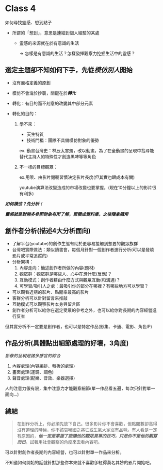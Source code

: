 # Class 4 

如何尋找靈感、想到點子

* 所謂的「想到」，意思是連結到個人經驗的某處
  * 靈感的來源就在於有意識的生活

    => 怎樣是有意識的生活？怎樣發揮觀察力挖掘生活中的靈感？

## 選定主題卻不知如何下手，先從***模仿別人***開始

* 沒有嚴格定義的原創
* 模仿不會淪於抄襲，關鍵在於***轉化***
* 轉化：有目的而不刻意的改變其中部分元素
* 轉化的目的：

  1. 學不來：

      * 天生特質
      * 技術門檻：團隊不具備模仿對象的優勢

      ex. 動畫台灣史：林辰太害羞，改以動畫。為了在全動畫的呈現中找尋能替代主持人的特殊性才創造黑啤等等角色

  2. 不一樣的目標觀眾：

      ex.用哏、由影片閱聽習慣決定影片長度(但其實也跟成本有關)

      youtube演算法改變造成的市場改變也要掌握。(現在10分鐘以上的影片很有利多)

***如何模仿？先分析！***

***靈感就是對諸多參照對象有所了解，累積成資料庫，之後隨拿隨用***

## 創作者分析(描述4大分析面向)

* 了解平台(youtube)的創作生態有助於更容易接觸到想要的觀眾族群
* 台灣吧實際做法：類似讀書會，每個月針對一個創作者進行分析(可以是發燒影片或平常追蹤的)
* 分析架構：
  1. 內容走向：簡述創作者所做的內容(題材)
  2. 觀眾群：觀眾群是哪些人、心中在想什麼(反應)？
  3. 互動模式：創作者藉由什麼方式與觀眾互動(和溝通)？
  4. 可學習/吸引人之處：最吸引你的部分在哪裡？有哪些地方可以學習？
* 可以觀看近期的影片、點閱率最高的影片
* 客群分析可以針對留言來推敲
* 互動模式可以觀察影片本身與留言區
* 創作者分析可以給你在選定受眾的參考之外，也可以給你對長期的內容經營進行反省

但其實分析不一定要是創作者，也可以是特定作品(影集、卡通、電影、角色IP)

## 作品分析(具體點出細節處理的好壞，3角度)
*影像的呈現是諸多感官的綜合*
  1. 內容處理(內容編排、轉折的處理)
  2. 畫面處理(運鏡、調色)
  3. 聲音處理(配樂、音效、樂器選擇)

人的注意力很有限，集中注意力才能觀察細節(單一作品看五遍，每次只針對單一面向…)

## 總結

> 在創作分析上，你必須先放下自己。很多影片你不會喜歡，但點閱數卻高得沒有道理的時候，你不該哀嘆國之將亡或生氣大家沒有品味。有人看是一定有原因的，***他一定是掌握了能讓他的觀眾買單的技巧，只是你不是他的觀眾而已***。試著用社會觀察的角度來去看內容吧。

可以針對創作者長期的內容經營，也可以針對單一作品來分析。

不知道如何開始的話就針對那些你本來就不喜歡卻紅得莫名其妙的影片開始吧。